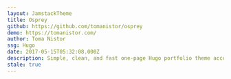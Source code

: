 ```yaml
---
layout: JamstackTheme
title: Osprey
github: https://github.com/tomanistor/osprey
demo: https://tomanistor.com/
author: Toma Nistor
ssg: Hugo
date: 2017-05-15T05:32:08.000Z
description: Simple, clean, and fast one-page Hugo portfolio theme accompanied by a blog
stale: true
---
```

